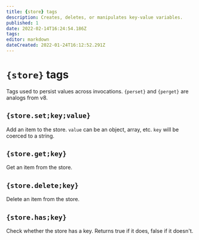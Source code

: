 ```yaml
---
title: {store} tags
description: Creates, deletes, or manipulates key-value variables.
published: 1
date: 2022-02-14T16:24:54.186Z
tags: 
editor: markdown
dateCreated: 2022-01-24T16:12:52.291Z
---
```


# `{store}` tags

Tags used to persist values across invocations. `{perset}` and `{perget}` are analogs from v8.

## `{store.set;key;value}`

Add an item to the store. `value` can be an object, array, etc. `key` will be coerced to a string.

## `{store.get;key}`

Get an item from the store. 

## `{store.delete;key}`

Delete an item from the store.

## `{store.has;key}` 

Check whether the store has a key. Returns true if it does, false if it doesn't.